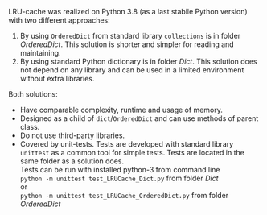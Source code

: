 LRU-cache was realized on Python 3.8 (as a last stabile Python version) with two different approaches:
1. By using `OrderedDict` from standard library `collections` is in folder _OrderedDict_. 
This solution is shorter and simpler for reading and maintaining.
2. By using standard Python dictionary is in folder _Dict_.
This solution does not depend on any library and can be used in a limited environment without extra libraries.  

Both solutions:
- Have comparable complexity, runtime and usage of memory.
- Designed as a child of `dict`/`OrderedDict` and can use methods of parent class.
- Do not use third-party libraries.
- Covered by unit-tests. 
Tests are developed with standard library `unittest` as a common tool for simple tests. 
Tests are located in the same folder as a solution does.   
Tests can be run with installed python-3 from command line  
`python -m unittest test_LRUCache_Dict.py` from folder _Dict_  
or  
`python -m unittest test_LRUCache_OrderedDict.py` from folder _OrderedDict_  
